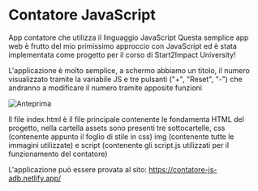 # Contatore JavaScript

App contatore che utilizza il linguaggio JavaScript
Questa semplice app web è frutto del mio primissimo approccio con JavaScript ed è stata implementata come progetto per il corso di Start2Impact University!

L'applicazione è molto semplice, a schermo abbiamo un titolo, il numero visualizzato tramite la variabile JS e tre pulsanti ("+", "Reset", "-") che andranno a modificare il numero tramite apposite funzioni

![Anteprima](https://user-images.githubusercontent.com/121309726/218309047-8730d05e-d186-43bd-a8b1-a8f79b3dd5dc.png)

Il file index.html è il file principale contenente le fondamenta HTML del progetto, nella cartella assets sono presenti tre sottocartelle, css (contenente appunto il foglio di stile in css) img (contenente tutte le immagini utilizzate) e script (contenente gli script.js utilizzati per il funzionamento del contatore)

L'applicazione può essere provata al sito: https://contatore-js-adb.netlify.app/

